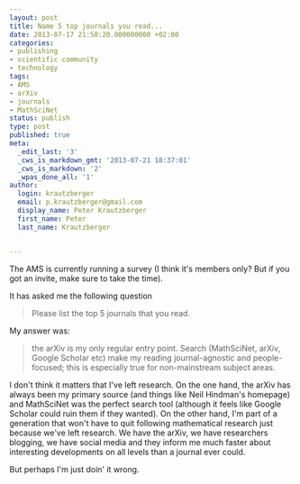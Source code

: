```yaml
---
layout: post
title: Name 5 top journals you read...
date: 2013-07-17 21:50:20.000000000 +02:00
categories:
- publishing
- scientific community
- technology
tags:
- AMS
- arXiv
- journals
- MathSciNet
status: publish
type: post
published: true
meta:
  _edit_last: '3'
  _cws_is_markdown_gmt: '2013-07-21 18:37:01'
  _cws_is_markdown: '2'
  _wpas_done_all: '1'
author:
  login: krautzberger
  email: p.krautzberger@gmail.com
  display_name: Peter Krautzberger
  first_name: Peter
  last_name: Krautzberger


---
```


The AMS is currently running a survey (I think it's members only? But if you got an invite, make sure to take the time).

It has asked me the following question

> Please list the top 5 journals that you read.

My answer was:

> the arXiv is my only regular entry point. Search (MathSciNet, arXiv, Google Scholar etc) make my reading journal-agnostic and people-focused; this is especially true for non-mainstream subject areas.

I don't think it matters that I've left research. On the one hand, the arXiv has always been my primary source (and things like Neil Hindman's homepage) and MathSciNet was the perfect search tool (although it feels like Google Scholar could ruin them if they wanted). On the other hand, I'm part of a generation that won't have to quit following mathematical research just because we've left research. We have the arXiv, we have researchers blogging, we have social media and they inform me much faster about interesting developments on all levels than a journal ever could.

But perhaps I'm just doin' it wrong.